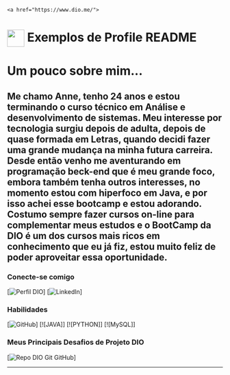     <a href="https://www.dio.me/">
<h1>
     <img align="center" width="40px" src="https://hermes.digitalinnovation.one/assets/diome/logo-minimized.png"></a>
    <span> Exemplos de Profile README</span>
</h1>

# Um pouco sobre mim... <h2>

Me chamo Anne, tenho 24 anos e estou terminando o curso técnico em Análise e desenvolvimento de sistemas. Meu interesse por tecnologia surgiu depois de adulta, depois de quase formada em Letras, quando decidi fazer uma grande mudança na minha futura carreira. Desde então venho me aventurando em programação beck-end que é meu grande foco, embora também tenha outros interesses, no momento estou com hiperfoco em Java, e por isso achei esse bootcamp e estou adorando. Costumo sempre fazer cursos on-line para complementar meus estudos e o BootCamp da DIO é um dos cursos mais ricos em conhecimento que eu já fiz, estou muito feliz de poder aproveitar essa oportunidade.   
---


### Conecte-se comigo

[![Perfil DIO](https://www.dio.me/users/annygab)]
[![LinkedIn](https://www.linkedin.com/in/anne-flor/)]

### Habilidades

[![GitHub](https://github.com/Anne-Flor)]
[![JAVA]]
[![PYTHON]]
[![MySQL]]


### Meus Principais Desafios de Projeto DIO

[![Repo DIO Git GitHub](https://github.com/Anne-Flor/dio-lab-open-source)]

---

